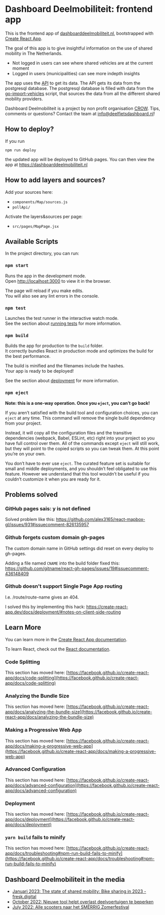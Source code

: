# Dashboard Deelmobiliteit: frontend app

This is the frontend app of [dashboarddeelmobiliteit.nl](https://dashboarddeelmobiliteit.nl/), bootstrapped with [Create React App](https://github.com/facebook/create-react-app).

The goal of this app is to give insightful information on the use of shared mobility in The Netherlands.
- Not logged in users can see where shared vehicles are at the current moment
- Logged in users (municipalities) can see more indepth insights

The app uses the [API](https://gitlab.com/bikedashboard/dashboard-api) to get its data. The API gets its data from the postgresql database. The postgresql database is filled with data from the [go-import-vehicles](https://gitlab.com/bikedashboard/go-import-vehicles) script, that sources the data from all the different shared mobility providers.

Dashboard Deelmobiliteit is a project by non profit organisation [CROW](https://crow.nl/). Tips, comments or questions? Contact the team at info@deelfietsdashboard.nl!

## How to deploy?

If you run

    npm run deploy

the updated app will be deployed to GitHub pages. You can then view the app at https://dashboarddeelmobiliteit.nl

## How to add layers and sources?

Add your sources here:
- `components/Map/sources.js`
- `pollApi/`

Activate the layers&sources per page:
 - `src/pages/MapPage.jsx`

## Available Scripts

In the project directory, you can run:

### `npm start`

Runs the app in the development mode.\
Open [http://localhost:3000](http://localhost:3000) to view it in the browser.

The page will reload if you make edits.\
You will also see any lint errors in the console.

### `npm test`

Launches the test runner in the interactive watch mode.\
See the section about [running tests](https://facebook.github.io/create-react-app/docs/running-tests) for more information.

### `npm build`

Builds the app for production to the `build` folder.\
It correctly bundles React in production mode and optimizes the build for the best performance.

The build is minified and the filenames include the hashes.\
Your app is ready to be deployed!

See the section about [deployment](https://facebook.github.io/create-react-app/docs/deployment) for more information.

### `npm eject`

**Note: this is a one-way operation. Once you `eject`, you can’t go back!**

If you aren’t satisfied with the build tool and configuration choices, you can `eject` at any time. This command will remove the single build dependency from your project.

Instead, it will copy all the configuration files and the transitive dependencies (webpack, Babel, ESLint, etc) right into your project so you have full control over them. All of the commands except `eject` will still work, but they will point to the copied scripts so you can tweak them. At this point you’re on your own.

You don’t have to ever use `eject`. The curated feature set is suitable for small and middle deployments, and you shouldn’t feel obligated to use this feature. However we understand that this tool wouldn’t be useful if you couldn’t customize it when you are ready for it.

## Problems solved

### GitHub pages sais: y is not defined

Solved problem like this: https://github.com/alex3165/react-mapbox-gl/issues/931#issuecomment-826135957

### Github forgets custom domain gh-pages

The custom domain name in GitHub settings did reset on every deploy to gh-pages.

Adding a file named `CNAME` into the build folder fixed this: https://github.com/gitname/react-gh-pages/issues/19#issuecomment-436148409

### Github doesn't support Single Page App routing

I.e. /route/route-name gives an 404.

I solved this by implementing this hack: https://create-react-app.dev/docs/deployment/#notes-on-client-side-routing

## Learn More

You can learn more in the [Create React App documentation](https://facebook.github.io/create-react-app/docs/getting-started).

To learn React, check out the [React documentation](https://reactjs.org/).

### Code Splitting

This section has moved here: [https://facebook.github.io/create-react-app/docs/code-splitting](https://facebook.github.io/create-react-app/docs/code-splitting)

### Analyzing the Bundle Size

This section has moved here: [https://facebook.github.io/create-react-app/docs/analyzing-the-bundle-size](https://facebook.github.io/create-react-app/docs/analyzing-the-bundle-size)

### Making a Progressive Web App

This section has moved here: [https://facebook.github.io/create-react-app/docs/making-a-progressive-web-app](https://facebook.github.io/create-react-app/docs/making-a-progressive-web-app)

### Advanced Configuration

This section has moved here: [https://facebook.github.io/create-react-app/docs/advanced-configuration](https://facebook.github.io/create-react-app/docs/advanced-configuration)

### Deployment

This section has moved here: [https://facebook.github.io/create-react-app/docs/deployment](https://facebook.github.io/create-react-app/docs/deployment)

### `yarn build` fails to minify

This section has moved here: [https://facebook.github.io/create-react-app/docs/troubleshooting#npm-run-build-fails-to-minify](https://facebook.github.io/create-react-app/docs/troubleshooting#npm-run-build-fails-to-minify)

## Dashboard Deelmobiliteit in the media

- [Januari 2023: The state of shared mobility: Bike sharing in 2023 - fresk.digital](https://fresk.digital/en/shared-mobility-report)
- [October 2022: Nieuwe tool helpt overlast deelvoertuigen te beperken](https://www.verkeersnet.nl/actueel/44883/nieuwe-tool-helpt-overlast-deelvoertuigen-te-beperken/)
- [July 2022: Alle scooters naar het SMÈRRIG Zomerfestival](https://observablehq.com/@geodan/data-uit-deelmobiliteit-en-evenementen)
